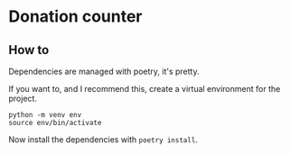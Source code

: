 # Donation counter

## How to

Dependencies are managed with poetry, it's pretty.

If you want to, and I recommend this, create a virtual environment for the project.
```
python -m venv env
source env/bin/activate
```

Now install the dependencies with `poetry install`.
